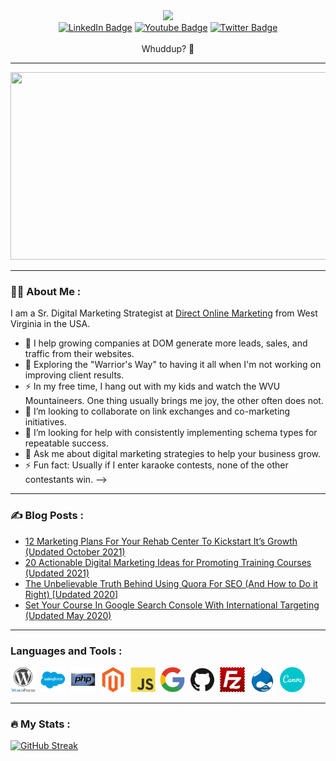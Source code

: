 <div id="header" align="center">
  <img src="https://media.giphy.com/media/Wy3yu6suaOEgM/giphy.gif" width="400"/>
<div id="badges">
     <a href="https://www.linkedin.com/in/jonathanbentz/"><img src="https://img.shields.io/badge/LinkedIn-blue?style=for-the-badge&logo=linkedin&logoColor=white" alt="LinkedIn Badge"/></a>
  <a href="https://www.youtube.com/user/jonbmx3/"><img src="https://img.shields.io/badge/YouTube-red?style=for-the-badge&logo=youtube&logoColor=white" alt="Youtube Badge"/></a>
 <a href="https://www.facebook.com/jonathanbentz/"><img src="https://img.shields.io/badge/Facebook-blue?style=for-the-badge&logo=facebook&logoColor=white" alt="Twitter Badge"/></a>
    </div>
  <img src="https://komarev.com/ghpvc/?username=jonathanbentz&style=flat-square&color=blue" alt=""/>
  </div>
<div align="center">
Whuddup? 👋  
</div>

---

<div align="center">
  <img src="https://media.giphy.com/media/A2V5v8e0ZpER2/giphy.gif" width="600" height="300"/>
</div>

---

### 👨‍🦲 About Me :<div align="center">

I am a Sr. Digital Marketing Strategist at <a href="https://www.directom.com/">Direct Online Marketing</a> from West Virginia in the USA.

- :telescope: I help growing companies at DOM generate more leads, sales, and traffic from their websites.
- :seedling: Exploring the "Warrior's Way" to having it all when I'm not working on improving client results.
- :zap: In my free time, I hang out with my kids and watch the WVU Mountaineers. One thing usually brings me joy, the other often does not.
- 👯 I’m looking to collaborate on link exchanges and co-marketing initiatives.
- 🤔 I’m looking for help with consistently implementing schema types for repeatable success.
- 💬 Ask me about digital marketing strategies to help your business grow.
- ⚡ Fun fact: Usually if I enter karaoke contests, none of the other contestants win.
-->
  
---

### :writing_hand: Blog Posts :
  
<!-- BLOG-POST-LIST:START -->
- [12 Marketing Plans For Your Rehab Center To Kickstart It’s Growth &lpar;Updated October 2021&rpar;](https://www.directom.com/treatment-rehab-marketing/)
- [20 Actionable Digital Marketing Ideas for Promoting Training Courses &lpar;Updated 2021&rpar;](https://www.directom.com/promoting-training-courses/)
- [The Unbelievable Truth Behind Using Quora For SEO &lpar;And How to Do it Right&rpar; [Updated 2020]](https://www.directom.com/quora-help-seo/)
- [Set Your Course In Google Search Console With International Targeting &lpar;Updated May 2020&rpar;](https://www.directom.com/google-search-console-international-targeting/)
<!-- BLOG-POST-LIST:END -->
  
---

### Languages and Tools :
  
 <div>
  <img src="https://github.com/devicons/devicon/blob/master/icons/wordpress/wordpress-original.svg" title="Wordpress" alt="Wordpress" width="40" height="40"/>&nbsp;
  <img src="https://github.com/devicons/devicon/blob/master/icons/salesforce/salesforce-original.svg" title="Salesforce" alt="Salesforce" width="40" height="40"/>&nbsp;
  <img src="https://github.com/devicons/devicon/blob/master/icons/php/php-original.svg" title="PHP" alt="PHP" width="40" height="40"/>&nbsp;
  <img src="https://github.com/devicons/devicon/blob/master/icons/magento/magento-original.svg" title="Magento" alt="Magento" width="40" height="40"/>&nbsp;
  <img src="https://github.com/devicons/devicon/blob/master/icons/javascript/javascript-original.svg" title="Javascript" alt="Javascript" width="40" height="40"/>&nbsp;
  <img src="https://github.com/devicons/devicon/blob/master/icons/google/google-original.svg" title="Google" alt="Google" width="40" height="40"/>&nbsp;
  <img src="https://github.com/devicons/devicon/blob/master/icons/github/github-original.svg"  title="Github" alt="Github" width="40" height="40"/>&nbsp;
  <img src="https://github.com/devicons/devicon/blob/master/icons/filezilla/filezilla-plain.svg" title="Filezilla" alt="Filezilla" width="40" height="40"/>&nbsp;
  <img src="https://github.com/devicons/devicon/blob/master/icons/drupal/drupal-original.svg" title="Drupal" alt="Drupal" width="40" height="40"/>&nbsp;
  <img src="https://github.com/devicons/devicon/blob/master/icons/canva/canva-original.svg" title="Canva" alt="Canva" width="40" height="40"/>&nbsp;
 </div>
  
  ---

### :fire: My Stats :
  
  [![GitHub Streak](http://github-readme-streak-stats.herokuapp.com?user=jonathanbentz&theme=dark&background=000000)](https://git.io/streak-stats)
  
